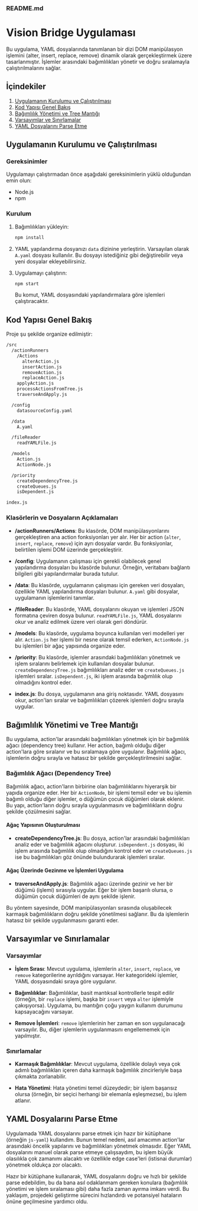 ### README.md

# Vision Bridge Uygulaması

Bu uygulama, YAML dosyalarında tanımlanan bir dizi DOM manipülasyon işlemini (alter, insert, replace, remove) dinamik olarak gerçekleştirmek üzere tasarlanmıştır. İşlemler arasındaki bağımlılıkları yönetir ve doğru sıralamayla çalıştırılmalarını sağlar.

## İçindekiler

1. [Uygulamanın Kurulumu ve Çalıştırılması](#uygulamanın-kurulumu-ve-çalıştırılması)
2. [Kod Yapısı Genel Bakış](#kod-yapısı-genel-bakış)
3. [Bağımlılık Yönetimi ve Tree Mantığı](#bağımlılık-yönetimi-ve-tree-mantığı)
4. [Varsayımlar ve Sınırlamalar](#varsayımlar-ve-sınırlamalar)
5. [YAML Dosyalarını Parse Etme](#yaml-dosyalarını-parse-etme)

## Uygulamanın Kurulumu ve Çalıştırılması

### Gereksinimler

Uygulamayı çalıştırmadan önce aşağıdaki gereksinimlerin yüklü olduğundan emin olun:

- Node.js
- npm

### Kurulum

1. Bağımlılıkları yükleyin:

   ```bash
   npm install
   ```

2. YAML yapılandırma dosyanızı `data` dizinine yerleştirin. Varsayılan olarak `A.yaml` dosyası kullanılır. Bu dosyayı istediğiniz gibi değiştirebilir veya yeni dosyalar ekleyebilirsiniz.

3. Uygulamayı çalıştırın:

   ```bash
   npm start
   ```

   Bu komut, YAML dosyasındaki yapılandırmalara göre işlemleri çalıştıracaktır.

## Kod Yapısı Genel Bakış

Proje şu şekilde organize edilmiştir:

```bash
/src
  /actionRunners
    /Actions
      alterAction.js      
      insertAction.js     
      removeAction.js     
      replaceAction.js    
    applyAction.js        
    processActionsFromTree.js 
    traverseAndApply.js    

  /config
    datasourceConfig.yaml  

  /data
    A.yaml                 

  /fileReader
    readYAMLFile.js        

  /models
    Action.js              
    ActionNode.js          

  /priority
    createDependencyTree.js 
    createQueues.js         
    isDependent.js          

index.js                    
```

### Klasörlerin ve Dosyaların Açıklamaları

- **/actionRunners/Actions**: Bu klasörde, DOM manipülasyonlarını gerçekleştiren ana action fonksiyonları yer alır. Her bir action (`alter`, `insert`, `replace`, `remove`) için ayrı dosyalar vardır. Bu fonksiyonlar, belirtilen işlemi DOM üzerinde gerçekleştirir.

- **/config**: Uygulamanın çalışması için gerekli olabilecek genel yapılandırma dosyaları bu klasörde bulunur. Örneğin, veritabanı bağlantı bilgileri gibi yapılandırmalar burada tutulur.

- **/data**: Bu klasörde, uygulamanın çalışması için gereken veri dosyaları, özellikle YAML yapılandırma dosyaları bulunur. `A.yaml` gibi dosyalar, uygulamanın işlemlerini tanımlar.

- **/fileReader**: Bu klasörde, YAML dosyalarını okuyan ve işlemleri JSON formatına çeviren dosya bulunur. `readYAMLFile.js`, YAML dosyalarını okur ve analiz edilmek üzere veri olarak geri döndürür.

- **/models**: Bu klasörde, uygulama boyunca kullanılan veri modelleri yer alır. `Action.js` her işlemi bir nesne olarak temsil ederken, `ActionNode.js` bu işlemleri bir ağaç yapısında organize eder.

- **/priority**: Bu klasörde, işlemler arasındaki bağımlılıkları yönetmek ve işlem sıralarını belirlemek için kullanılan dosyalar bulunur. `createDependencyTree.js` bağımlılıkları analiz eder ve `createQueues.js` işlemleri sıralar. `isDependent.js`, iki işlem arasında bağımlılık olup olmadığını kontrol eder.

- **index.js**: Bu dosya, uygulamanın ana giriş noktasıdır. YAML dosyasını okur, action'ları sıralar ve bağımlılıkları çözerek işlemleri doğru sırayla uygular.

## Bağımlılık Yönetimi ve Tree Mantığı

Bu uygulama, action'lar arasındaki bağımlılıkları yönetmek için bir bağımlılık ağacı (dependency tree) kullanır. Her action, bağımlı olduğu diğer action'lara göre sıralanır ve bu sıralamaya göre uygulanır. Bağımlılık ağacı, işlemlerin doğru sırayla ve hatasız bir şekilde gerçekleştirilmesini sağlar.

### Bağımlılık Ağacı (Dependency Tree)

Bağımlılık ağacı, action'ların birbirine olan bağımlılıklarını hiyerarşik bir yapıda organize eder. Her bir `ActionNode`, bir işlemi temsil eder ve bu işlemin bağımlı olduğu diğer işlemler, o düğümün çocuk düğümleri olarak eklenir. Bu yapı, action'ların doğru sırayla uygulanmasını ve bağımlılıkların doğru şekilde çözülmesini sağlar.

#### Ağaç Yapısının Oluşturulması

- **createDependencyTree.js**: Bu dosya, action'lar arasındaki bağımlılıkları analiz eder ve bağımlılık ağacını oluşturur. `isDependent.js` dosyası, iki işlem arasında bağımlılık olup olmadığını kontrol eder ve `createQueues.js` ise bu bağımlılıkları göz önünde bulundurarak işlemleri sıralar.

#### Ağaç Üzerinde Gezinme ve İşlemleri Uygulama

- **traverseAndApply.js**: Bağımlılık ağacı üzerinde gezinir ve her bir düğümü (işlemi) sırasıyla uygular. Eğer bir işlem başarılı olursa, o düğümün çocuk düğümleri de aynı şekilde işlenir.

Bu yöntem sayesinde, DOM manipülasyonları sırasında oluşabilecek karmaşık bağımlılıkların doğru şekilde yönetilmesi sağlanır. Bu da işlemlerin hatasız bir şekilde uygulanmasını garanti eder.

## Varsayımlar ve Sınırlamalar

### Varsayımlar

- **İşlem Sırası**: Mevcut uygulama, işlemlerin `alter`, `insert`, `replace`, ve `remove` kategorilerine ayrıldığını varsayar. Her kategorideki işlemler, YAML dosyasındaki sıraya göre uygulanır.

- **Bağımlılıklar**: Bağımlılıklar, basit mantıksal kontrollerle tespit edilir (örneğin, bir `replace` işlemi, başka bir `insert` veya `alter` işlemiyle çakışıyorsa). Uygulama, bu mantığın çoğu yaygın kullanım durumunu kapsayacağını varsayar.

- **Remove İşlemleri**: `remove` işlemlerinin her zaman en son uygulanacağı varsayılır. Bu, diğer işlemlerin uygulanmasını engellememek için yapılmıştır.

### Sınırlamalar

- **Karmaşık Bağımlılıklar**: Mevcut uygulama, özellikle dolaylı veya çok adımlı bağımlılıkları içeren daha karmaşık bağımlılık zincirleriyle başa çıkmakta zorlanabilir.

- **Hata Yönetimi**: Hata yönetimi temel düzeydedir; bir işlem başarısız olursa (örneğin, bir seçici herhangi bir elemanla eşleşmezse), bu işlem atlanır.

## YAML Dosyalarını Parse Etme

Uygulamada YAML dosyalarını parse etmek için hazır bir kütüphane (örneğin `js-yaml`) kullandım. Bunun temel nedeni, asıl amacımın action'lar arasındaki öncelik yapılarını ve bağımlılıkları yönetmek olmasıdır. Eğer YAML dosyalarını manuel olarak parse etmeye çalışsaydım, bu işlem büyük olasılıkla çok zamanımı alacaktı ve özellikle edge case'leri (istisnai durumlar) yönetmek oldukça zor olacaktı.

Hazır bir kütüphane kullanarak, YAML dosyalarını doğru ve hızlı bir şekilde parse edebildim, bu da bana asıl odaklanmam gereken konulara (bağımlılık yönetimi ve işlem sıralaması gibi) daha fazla zaman ayırma imkanı verdi. Bu yaklaşım, projedeki geliştirme sürecini hızlandırdı ve potansiyel hataların önüne geçilmesine yardımcı oldu.

